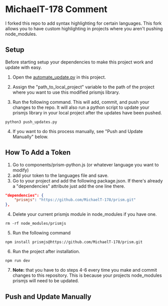 # MichaelT-178 Comment 

I forked this repo to add syntax highlighting for certain languages. This fork allows you to have custom highlighting in projects where you aren't pushing node_modules.


## Setup

Before starting setup your dependencies to make this project work and update with easy.

1. Open the [automate_update.py](https://github.com/MichaelT-178/prism/blob/master/automate_update.py) in this project. 

2. Assign the "path_to_local_project" variable to the path of the project where you want to use this modified prismjs library.

3. Run the following command. This will add, commit, and push your changes to the repo. It will also run a python script to update your prismjs library in your local project after the updates have been pushed.

```
python3 push_updates.py
```

4. If you want to do this process manually, see "Push and Update Manually" below.


## How To Add a Token

1. Go to components/prism-python.js (or whatever language you want to modify)
2. add your token to the languages file and save.
3. Go to your project and add the following package.json. If there's already a "dependencies" attribute just add the one line there.

```json
"dependencies": {
    "prismjs": "https://github.com/MichaelT-178/prism.git"
},
```

4. Delete your current prismjs module in node_modules if you have one.

```
rm -rf node_modules/prismjs
```

5. Run the following command 

```
npm install prismjs@https://github.com/MichaelT-178/prism.git
```

6. Run the project after installation.
```
npm run dev
```

7. **Note:** that you have to do steps 4-6 every time you make and commit changes to this repository. This is because your projects node_modules prismjs will need to be updated.


## Push and Update Manually